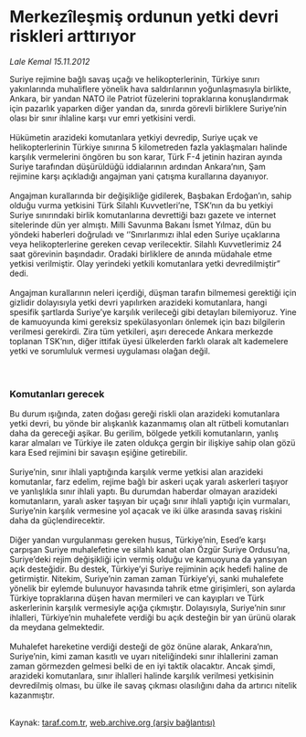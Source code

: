 # Merkezîleşmiş ordunun yetki devri riskleri arttırıyor

*Lale Kemal 15.11.2012*

<div class="yazi">Suriye rejimine bağlı savaş uçağı ve helikopterlerinin, Türkiye sınırı yakınlarında muhaliflere yönelik hava saldırılarının yoğunlaşmasıyla birlikte, Ankara, bir yandan NATO ile Patriot füzelerini topraklarına konuşlandırmak için pazarlık yaparken diğer yandan da, sınırda görevli birliklere Suriye’nin olası bir sınır ihlaline karşı vur emri yetkisini verdi.<br/><br/>Hükümetin arazideki komutanlara yetkiyi devredip, Suriye uçak ve helikopterlerinin Türkiye sınırına 5 kilometreden fazla yaklaşmaları halinde karşılık vermelerini öngören bu son karar, Türk F-4 jetinin haziran ayında Suriye tarafından düşürüldüğü iddialarının ardından Ankara’nın, Şam rejimine karşı açıkladığı angajman yani çatışma kurallarına dayanıyor.<br/><br/>Angajman kurallarında bir değişikliğe gidilerek, Başbakan Erdoğan’ın, sahip olduğu vurma yetkisini Türk Silahlı Kuvvetleri’ne, TSK’nın da bu yetkiyi Suriye sınırındaki birlik komutanlarına devrettiği bazı gazete ve internet sitelerinde dün yer almıştı. Milli Savunma Bakanı İsmet Yılmaz, dün bu yöndeki haberleri doğruladı ve ‘’Sınırlarımızı ihlal eden Suriye uçaklarına veya helikopterlerine gereken cevap verilecektir. Silahlı Kuvvetlerimiz 24 saat görevinin başındadır. Oradaki birliklere de anında müdahale etme yetkisi verilmiştir. Olay yerindeki yetkili komutanlara yetki devredilmiştir” dedi.<br/><br/>Angajman kurallarının neleri içerdiği, düşman tarafın bilmemesi gerektiği için gizlidir dolayısıyla yetki devri yapılırken arazideki komutanlara, hangi spesifik şartlarda Suriye’ye karşılık verileceği gibi detayları bilemiyoruz. Yine de kamuoyunda kimi gereksiz spekülasyonları önlemek için bazı bilgilerin verilmesi gerekirdi. Zira tüm yetkileri, aşırı derecede Ankara merkezde toplanan TSK’nın, diğer ittifak üyesi ülkelerden farklı olarak alt kademelere yetki ve sorumluluk vermesi uygulaması olağan değil.<br/><br/><br/>
<h3>Komutanları gerecek</h3>Bu durum ışığında, zaten doğası gereği riskli olan arazideki komutanlara yetki devri, bu yönde bir alışkanlık kazanmamış olan alt rütbeli komutanları daha da gereceği aşikar. Bu gerilim, bölgede yetkili komutanların, yanlış karar almaları ve Türkiye ile zaten oldukça gergin bir ilişkiye sahip olan gözü kara Esed rejimini bir savaşın eşiğine getirebilir.<br/><br/>Suriye’nin, sınır ihlali yaptığında karşılık verme yetkisi alan arazideki komutanlar, farz edelim, rejime bağlı bir askeri uçak yaralı askerleri taşıyor ve yanlışlıkla sınır ihlali yaptı. Bu durumdan haberdar olmayan arazideki komutanların, yaralı asker taşıyan bir uçağı sınır ihlali yaptığı için vurmaları, Suriye’nin karşılık vermesine yol açacak ve iki ülke arasında savaş riskini daha da güçlendirecektir.<br/><br/>Diğer yandan vurgulanması gereken husus, Türkiye’nin, Esed’e karşı çarpışan Suriye muhalefetine ve silahlı kanat olan Özgür Suriye Ordusu’na, Suriye’deki rejim değişikliği için vermiş olduğu ve kamuoyuna da yansıyan açık desteğidir. Bu destek, Türkiye’yi Suriye rejiminin açık hedefi haline de getirmiştir. Nitekim, Suriye’nin zaman zaman Türkiye’yi, sanki muhalefete yönelik bir eylemde bulunuyor havasında tahrik etme girişimleri, son aylarda Türkiye topraklarına düşen havan mermileri ve can kayıpları ve Türk askerlerinin karşılık vermesiyle açığa çıkmıştır. Dolayısıyla, Suriye’nin sınır ihlalleri, Türkiye’nin muhalefete verdiği bu açık desteğin bir yan ürünü olarak da meydana gelmektedir.<br/><br/>Muhalefet hareketine verdiği desteği de göz önüne alarak, Ankara’nın, Suriye’nin, kimi zaman kasıtlı ve uyarı niteliğindeki sınır ihlallerini zaman zaman görmezden gelmesi belki de en iyi taktik olacaktır. Ancak şimdi, arazideki komutanlara, sınır ihlalleri halinde karşılık verilmesi yetkisinin devredilmiş olması, bu ülke ile savaş çıkması olasılığını daha da artırıcı nitelik kazanmıştır.<br/><br/>
</div>

Kaynak: [taraf.com.tr](http://www.taraf.com.tr/lale-kemal/makale-merkezilesmis-ordunun-yetki-devri-riskleri.htm), [web.archive.org (arşiv bağlantısı)](http://web.archive.org/web/20130818034549/http://www.taraf.com.tr/lale-kemal/makale-merkezilesmis-ordunun-yetki-devri-riskleri.htm)

